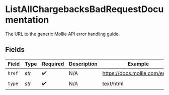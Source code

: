 # ListAllChargebacksBadRequestDocumentation

The URL to the generic Mollie API error handling guide.


## Fields

| Field                          | Type                           | Required                       | Description                    | Example                        |
| ------------------------------ | ------------------------------ | ------------------------------ | ------------------------------ | ------------------------------ |
| `href`                         | *str*                          | :heavy_check_mark:             | N/A                            | https://docs.mollie.com/errors |
| `type`                         | *str*                          | :heavy_check_mark:             | N/A                            | text/html                      |